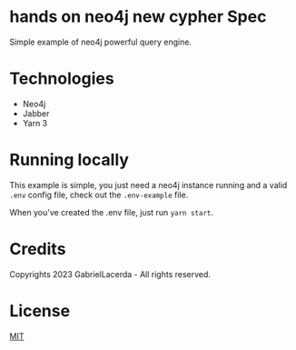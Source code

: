 # hands on neo4j new cypher Spec 

Simple example of neo4j powerful query engine.

# Technologies

* Neo4j
* Jabber
* Yarn 3

# Running locally

This example is simple, you just need a neo4j instance running and a valid `.env` config file, check out the `.env-example` file.

When you've created the .env file, just run `yarn start`.

# Credits

Copyrights 2023 GabrielLacerda - All rights reserved.

# License

[MIT]()
